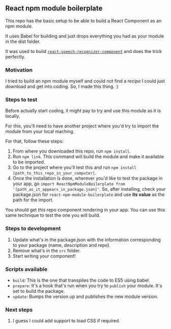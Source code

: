 ## React npm module boilerplate

This repo has the basic setup to be able to build a React Component as an npm module.

It uses Babel for building and just drops everything you had as your module in the dist folder.

It was used to build [`react-speech-recognizer-component`](https://github.com/loqtor/react-speech-recognizer) and does the trick perfectly.

### Motivation

I tried to build an npm module myself and could not find a _recipe_ I could just download and get into coding. So, I made this thing. :)

### Steps to test

Before actually start coding, it might pay to try and use this module as it is locally.

For this, you'll need to have another project where you'd try to import the module from your local maching.

For that, follow these steps:

1. From where you downloaded this repo, run `npm install`.
2. Run `npm link`. This command will build the module and make it available to be imported.
3. Go to the project where you'll test this and run `npm install [path_to_this_repo_in_your_computer]`.
4. Once the installation is done, wherever you'd like to test the package in your app, go `import ReactNpmModuleBoilerplate from '[path_as_it_appears_in_package.json]'`. So, after installing, check your package.json for `react-npm-module-boilerplate` and use **its value** as the path for the import.

You should get this repo component rendering in your app. You can use this same technique to test the one you will build.

### Steps to development

1. Update what's in the package.json with the information corresponding to your package (name, description and repo).
2. Remove what's in the `src` folder.
3. Start writing your component!

### Scripts available

- `build`: This is the one that transpiles the code to ES5 using babel.
- `prepare`: It's a hook that's run when you try to `publish` your module. It's set to build the package.
- `update`: Bumps the version up and publishes the new module version.

### Next steps

1. I guess I could add support to load CSS if required.
